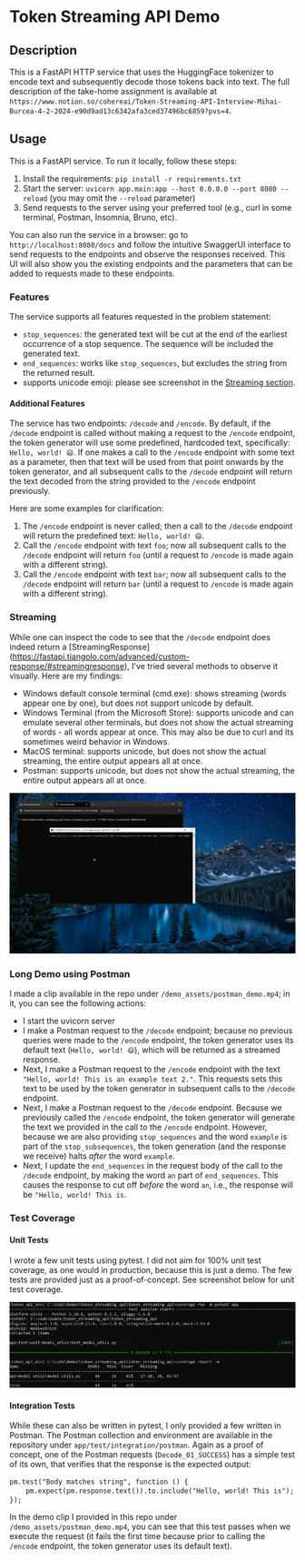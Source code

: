 # Token Streaming API Demo

## Description

This is a FastAPI HTTP service that uses the HuggingFace tokenizer to encode text and subsequently decode those tokens back into text.
The full description of the take-home assignment is available at `https://www.notion.so/cohereai/Token-Streaming-API-Interview-Mihai-Burcea-4-2-2024-e90d9ad13c6342afa3ced37496bc6859?pvs=4`.

## Usage

This is a FastAPI service. To run it locally, follow these steps:

1. Install the requirements: `pip install -r requirements.txt`
2. Start the server: `uvicorn app.main:app --host 0.0.0.0 --port 8080 --reload` (you may omit the `--reload` parameter)
3. Send requests to the server using your preferred tool (e.g., curl in some terminal, Postman, Insomnia, Bruno, etc).

You can also run the service in a browser: go to `http://localhost:8080/docs` and follow the intuitive SwaggerUI interface to send requests to the endpoints and observe the responses received. This UI will also show you the existing endpoints and the parameters that can be added to requests made to these endpoints.

### Features

The service supports all features requested in the problem statement:
- `stop_sequences`: the generated text will be cut at the end of the earliest occurrence of a stop sequence. The sequence will be included the generated text.
- `end_sequences`: works like `stop_sequences`, but excludes the string from the returned result.
- supports unicode emoji: please see screenshot in the [Streaming section](#streaming).

#### Additional Features

The service has two endpoints: `/decode` and `/encode`. By default, if the `/decode` endpoint is called without making a request to the `/encode` endpoint, the token generator will use some predefined, hardcoded text, specifically: `Hello, world! 😄`.
If one makes a call to the `/encode` endpoint with some text as a parameter, then that text will be used from that point onwards by the token generator, and all subsequent calls to the `/decode` endpoint will return the text decoded from the string provided to the `/encode` endpoint previously.

Here are some examples for clarification:

1. The `/encode` endpoint is never called; then a call to the `/decode` endpoint will return the predefined text: `Hello, world! 😄`.
2. Call the `/encode` endpoint with text `foo`; now all subsequent calls to the `/decode` endpoint will return `foo` (until a request to `/encode` is made again with a different string).
3. Call the `/encode` endpoint with text `bar`; now all subsequent calls to the `/decode` endpoint will return `bar` (until a request to `/encode` is made again with a different string).

### Streaming

While one can inspect the code to see that the `/decode` endpoint does indeed return a [StreamingResponse] (https://fastapi.tiangolo.com/advanced/custom-response/#streamingresponse), I've tried several methods to observe it visually.
Here are my findings:

- Windows default console terminal (cmd.exe): shows streaming (words appear one by one), but does not support unicode by default.
- Windows Terminal (from the Microsoft Store): supports unicode and can emulate several other terminals, but does not show the actual streaming of words - all words appear at once. This may also be due to curl and its sometimes weird behavior in Windows.
- MacOS terminal: supports unicode, but does not show the actual streaming, the entire output appears all at once.
- Postman: supports unicode, but does not show the actual streaming, the entire output appears all at once.

![Demo of response getting streamed one word at a time in windows terminal](./demo_assets/streaming_response.gif)

### Long Demo using Postman

I made a clip available in the repo under `/demo_assets/postman_demo.mp4`; in it, you can see the following actions:

- I start the uvicorn server
- I make a Postman request to the `/decode` endpoint; because no previous queries were made to the `/encode` endpoint, the token generator uses its default text (`Hello, world! 😄`), which will be returned as a streamed response.
- Next, I make a Postman request to the `/encode` endpoint with the text `"Hello, world! This is an example text 2."`. This requests sets this text to be used by the token generator in subsequent calls to the `/decode` endpoint.
- Next, I make a Postman request to the `/decode` endpoint. Because we previously called the `/encode` endpoint, the token generator will generate the text we provided in the call to the `/encode` endpoint. However, because we are also providing `stop_sequences` and the word `example` is part of the `stop_subsequences`, the token generation (and the response we receive) halts _after_ the word `example`.
- Next, I update the `end_sequences` in the request body of the call to the `/decode` endpoint, by making the word `an` part of `end_sequences`. This causes the response to cut off _before_ the word `an`, i.e., the response will be `"Hello, world! This is`.


### Test Coverage

#### Unit Tests

I wrote a few unit tests using pytest. I did not aim for 100% unit test coverage, as one would in production, because this is just a demo.
The few tests are provided just as a proof-of-concept. See screenshot below for unit test coverage.

![Unit test coverage](./demo_assets/unit_test_coverage.png)

#### Integration Tests

While these can also be written in pytest, I only provided a few written in Postman. The Postman collection and environment are
available in the repository under `app/test/integration/postman`.
Again as a proof of concept, one of the Postman requests (`Decode_01_SUCCESS`) has a simple test of its own, that verifies that the response is the expected output:

```
pm.test("Body matches string", function () {
    pm.expect(pm.response.text()).to.include("Hello, world! This is");
});
```
In the demo clip I provided in this repo under `/demo_assets/postman_demo.mp4`, you can see that this test passes when we execute the request (it fails the first time because prior to calling the `/encode` endpoint, the token generator uses its default text).
